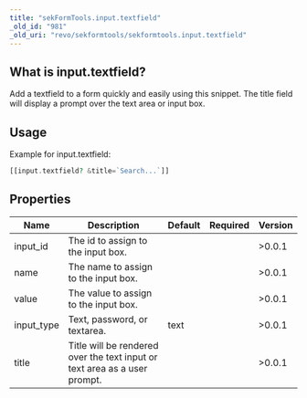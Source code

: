 ```yaml
---
title: "sekFormTools.input.textfield"
_old_id: "981"
_old_uri: "revo/sekformtools/sekformtools.input.textfield"
---
```


## What is input.textfield?

Add a textfield to a form quickly and easily using this snippet. The title field will display a prompt over the text area or input box.

## Usage

Example for input.textfield:

``` php
[[input.textfield? &title=`Search...`]]
```

## Properties

| Name        | Description                                                               | Default | Required | Version |
| ----------- | ------------------------------------------------------------------------- | ------- | -------- | ------- |
| input\_id   | The id to assign to the input box.                                        |         |          | >0.0.1  |
| name        | The name to assign to the input box.                                      |         |          | >0.0.1  |
| value       | The value to assign to the input box.                                     |         |          | >0.0.1  |
| input\_type | Text, password, or textarea.                                              | text    |          | >0.0.1  |
| title       | Title will be rendered over the text input or text area as a user prompt. |         |          | >0.0.1  |